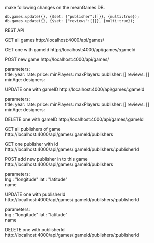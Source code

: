 make following changes on the meanGames DB.
   
    db.games.update({}, {$set: {"publisher":[]}}, {multi:true});
    db.games.update({}, {$set: {"reviews":[]}}, {multi:true});

REST API

GET all games
http://localhost:4000/api/games/

GET one with gameId
http://localhost:4000/api/games/:gameId

POST new game 
http://localhost:4000/api/games/

parameters:    
    title: 
    year: 
    rate: 
    price: 
    minPlayers: 
    maxPlayers: 
    publisher: []
    reviews: []
    minAge: 
    designers: 

UPDATE one with gameID
http://localhost:4000/api/games/:gameId

parameters:    
    title: 
    year: 
    rate: 
    price: 
    minPlayers: 
    maxPlayers: 
    publisher: []
    reviews: []
    minAge: 
    designers: 

DELETE one with gameID
http://localhost:4000/api/games/:gameId




GET all publishers of game
http://localhost:4000/api/games/:gameId/publishers

GET one publisher with id
http://localhost:4000/api/games/:gameId/publishers/:publisherId

POST add new publisher in to this game
http://localhost:4000/api/games/:gameId/publishers

parameters:        
    lng : "longitude"
    lat : "latitude"        
    name 

UPDATE one with publisherId
http://localhost:4000/api/games/:gameId/publishers/:publisherId

parameters:        
    lng : "longitude"
    lat : "latitude"        
    name 

DELETE one with publisherId
http://localhost:4000/api/games/:gameId/publishers/:publisherId
